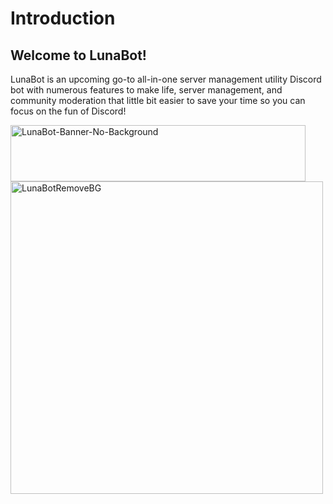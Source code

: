 # Introduction

## Welcome to LunaBot!

LunaBot is an upcoming go-to all-in-one server management utility Discord bot with numerous features to make life, server management, and community moderation that little bit easier to save your time so you can focus on the fun of Discord!


<img width="472" height="90" alt="LunaBot-Banner-No-Background" src="https://github.com/user-attachments/assets/30e783fd-d2c2-4b43-b413-d6df5fff8e88" />
<img width="500" height="500" alt="LunaBotRemoveBG" src="https://github.com/user-attachments/assets/1acc931b-cd38-41f9-9883-420c4dbfe638" />
